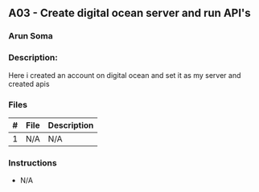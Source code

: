 ## A03 - Create digital ocean server and run API's
### Arun Soma
### Description:

Here i created an account on digital ocean and set it as my server and created apis

### Files

| # | File                   | Description                                             |
|:-:|------------------------|---------------------------------------------------------|
| 1 | N/A   | N/A |

### Instructions

- N/A
